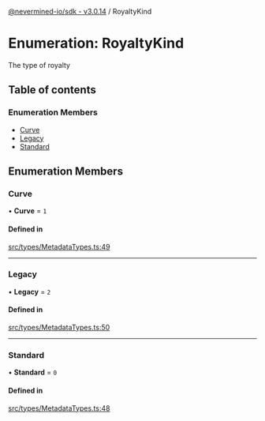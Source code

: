 [@nevermined-io/sdk - v3.0.14](../code-reference.md) / RoyaltyKind

# Enumeration: RoyaltyKind

The type of royalty

## Table of contents

### Enumeration Members

- [Curve](RoyaltyKind.md#curve)
- [Legacy](RoyaltyKind.md#legacy)
- [Standard](RoyaltyKind.md#standard)

## Enumeration Members

### Curve

• **Curve** = `1`

#### Defined in

[src/types/MetadataTypes.ts:49](https://github.com/nevermined-io/sdk-js/blob/c199ac5f07bae206285a6910a3ef1031f64d0ed6/src/types/MetadataTypes.ts#L49)

---

### Legacy

• **Legacy** = `2`

#### Defined in

[src/types/MetadataTypes.ts:50](https://github.com/nevermined-io/sdk-js/blob/c199ac5f07bae206285a6910a3ef1031f64d0ed6/src/types/MetadataTypes.ts#L50)

---

### Standard

• **Standard** = `0`

#### Defined in

[src/types/MetadataTypes.ts:48](https://github.com/nevermined-io/sdk-js/blob/c199ac5f07bae206285a6910a3ef1031f64d0ed6/src/types/MetadataTypes.ts#L48)
